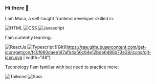 ### Hi there :full_moon_with_face:

I am Maca, a self-taught frontend developer skilled in: 

![HTML](https://camo.githubusercontent.com/d5018e8d6194afbc0a7874bf55df5e7b0111f8abe4e622ae2200b124e33d6fe2/68747470733a2f2f736b696c6c69636f6e732e6465762f69636f6e733f693d68746d6c)
![CSS](https://camo.githubusercontent.com/0e09bd8aa8f06b2a1946dddff9415ba1df25f461852741979c5bb7bdc4860908/68747470733a2f2f736b696c6c69636f6e732e6465762f69636f6e733f693d637373)
![Javascript](https://camo.githubusercontent.com/a4199191bff0e00930a78bbcd5f4257c4db4efc3d4bf3b19ca16041751b4c1be/68747470733a2f2f736b696c6c69636f6e732e6465762f69636f6e733f693d6a73)

I'am currently learning:

![ReactJs](https://camo.githubusercontent.com/86ce870479afdbfa7075d5b25bff8642dd4894a061c920ea9a49d3f77c74b55b/68747470733a2f2f736b696c6c69636f6e732e6465762f69636f6e733f693d7265616374)
![Typescript](https://camo.githubusercontent.com/6f95f82ca5c1070b62cc44c815f3ae6c581158e41ac5812e70f72babcb590206/68747470733a2f2f736b696c6c69636f6e732e6465762f69636f6e733f693d7473)
![Git](https://raw.githubusercontent.com/get-icon/geticon/fc0f660daee147afb4a56c64e12bde6486b73e39/icons/git-icon.svg | width="48")

Technology I'am familiar with but need to practice more: 

![Tailwind](https://camo.githubusercontent.com/edbc72808229088568aceb3e147c8518743f518a4aa679662774701ce275a796/68747470733a2f2f736b696c6c69636f6e732e6465762f69636f6e733f693d7461696c77696e64)
![Sass](https://camo.githubusercontent.com/16db1acceb11262e7843eead05f096df531372d8da9965cf2c7afb74c7bc188c/68747470733a2f2f736b696c6c69636f6e732e6465762f69636f6e733f693d73617373)


<!--![](https://komarev.com/ghpvc/?username=Maacaa0) -->

<!--
**Maacaa0/Maacaa0** is a ✨ _special_ ✨ repository because its `README.md` (this file) appears on your GitHub profile.

Here are some ideas to get you started:

- 🔭 I’m currently working on ...
- 🌱 I’m currently learning ...
- 👯 I’m looking to collaborate on ...
- 🤔 I’m looking for help with ...
- 💬 Ask me about ...
- 📫 How to reach me: ...
- 😄 Pronouns: ...
- ⚡ Fun fact: ...
-->
